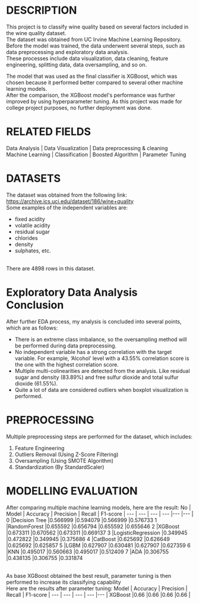 DESCRIPTION
=================================================================================================================================
This project is to classify wine quality based on several factors included in the wine quality dataset. 
<br>The dataset was obtained from UC Irvine Machine Learning Repository. Before the model was trained, the data underwent several steps, such as data preprocessing and exploratory data analysis. 
<br>These processes include data visualization, data cleaning, feature engineering, splitting data, data oversampling, and so on.
 
The model that was used as the final classifier is XGBoost, which was chosen because it performed better compared to several other machine learning models. 
<br>After the comparison, the XGBoost model's performance was further improved by using hyperparameter tuning. As this project was made for college project purposes, no further deployment was done.


RELATED FIELDS
=================================================================================================================================
Data Analysis | Data Visualization | Data preprocessing & cleaning 
<br>Machine Learning | Classification | Boosted Algorithm | Parameter Tuning


DATASETS
=================================================================================================================================
The dataset was obtained from the following link:
<br>https://archive.ics.uci.edu/dataset/186/wine+quality
<br>Some examples of the independent variables are:
- fixed acidity
- volatile acidity
- residual sugar
- chlorides
- density
- sulphates, etc.
  
<br>There are 4898 rows in this dataset.


Exploratory Data Analysis Conclusion
=================================================================================================================================
After further EDA process, my analysis is concluded into several points, which are as follows:
- There is an extreme class imbalance, so the oversampling method will be performed during data preprocessing.
- No independent variable has a strong correlation with the target variable. For example, ‘Alcohol’ level with a 43.55% correlation score is the one with the highest correlation score.
- Multiple multi-colinearities are detected from the analysis. Like residual sugar and density (83.89%) and free sulfur dioxide and total sulfur dioxide (61.55%).
- Quite a lot of data are considered outliers when boxplot visualization is performed.


PREPROCESSING
=================================================================================================================================
Multiple preprocessing steps are performed for the dataset, which includes:
1) Feature Engineering
2) Outliers Removal (Using Z-Score Filtering)
3) Oversampling (Using SMOTE Algorithm)
4) Standardization (By StandardScaler)


MODELLING EVALUATION
=================================================================================================================================
After comparing multiple machine learning models, here are the result:
No | Model | Accuracy | Precision | Recall | F1-score |
--- | --- | --- | --- |--- |--- |
0	|Decision Tree	|0.566999	|0.594079	|0.566999	|0.576733
1	|RandomForest	|0.655592	|0.656794	|0.655592	|0.655646
2	|XGBoost	|0.673311	|0.670562	|0.673311	|0.669137
3	|LogisticRegression	|0.349945	|0.472822	|0.349945	|0.375686
4	|CatBoost	|0.625692	|0.626649	|0.625692	|0.625857
5	|LGBM	|0.627907	|0.630481	|0.627907	|0.627359
6	|KNN	|0.495017	|0.560663	|0.495017	|0.512409
7	|ADA	|0.306755	|0.438135	|0.306755	|0.331874

<br>As base XGBoost obtained the best result, parameter tuning is then performed to increase its classifying capability
<br>Here are the results after parameter tuning:
Model | Accuracy | Precision | Recall | F1-score |
--- | --- | --- | --- |--- |
XGBoost	|0.66	|0.66	|0.66	|0.66 |
